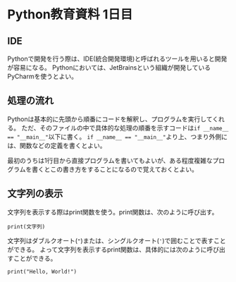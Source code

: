 # Python教育資料 1日目


## IDE
Pythonで開発を行う際は、IDE(統合開発環境)と呼ばれるツールを用いると開発が容易になる。
Pythonにおいては、JetBrainsという組織が開発しているPyCharmを使うとよい。


## 処理の流れ
Pythonは基本的に先頭から順番にコードを解釈し、プログラムを実行してくれる。
ただ、そのファイルの中で具体的な処理の順番を示すコードは`if __name__ == "__main__"`以下に書く。
`if __name__ == "__main__"`より上、つまり外側には、関数などの定義を書くとよい。

最初のうちは1行目から直接プログラムを書いてもよいが、ある程度複雑なプログラムを書くとこの書き方をすることになるので覚えておくとよい。


## 文字列の表示
文字列を表示する際はprint関数を使う。print関数は、次のように呼び出す。
```
print(文字列)
```
文字列はダブルクオート(`"`)または、シングルクオート(`'`)で囲むことで表すことができる。
よって文字列を表示するprint関数は、具体的には次のように呼び出すことができる。
```
print("Hello, World!")
